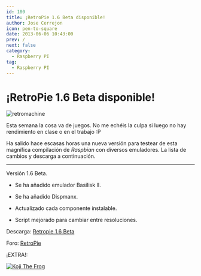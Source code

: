 ```yaml
---
id: 180
title: ¡RetroPie 1.6 Beta disponible!
author: Jose Cerrejon
icon: pen-to-square
date: 2013-06-06 10:43:00
prev: /
next: false
category:
  - Raspberry PI
tag:
  - Raspberry PI
---
```


# ¡RetroPie 1.6 Beta disponible!

![retromachine](/images/retromachine.jpg)

Esta semana la cosa va de juegos. No me echéis la culpa si luego no hay rendimiento en clase o en el trabajo :P

Ha salido hace escasas horas una nueva versión para testear de esta magnífica compilación de *Raspbian* con diversos emuladores. La lista de cambios y descarga a continuación.

- - -
Versión 1.6 Beta.

* Se ha añadido emulador Basilisk II.

* Se ha añadido Dispmanx.

* Actualizado cada componente instalable.

* Script mejorado para cambiar entre resoluciones.


Descarga: [Retropie 1.6 Beta](http://blog.petrockblock.com/download/retropie-project-sd-card-image-v1-6-beta/)

Foro: [RetroPie](http://blog.petrockblock.com/forums/forum/retropie-project-forum/emulators/)

¡EXTRA!:

<a href="/res/Koji_the_Frog.SIT">![Koji The Frog](/images/koji.jpg "¡Descarga y juega Koji The Frog!")</a>